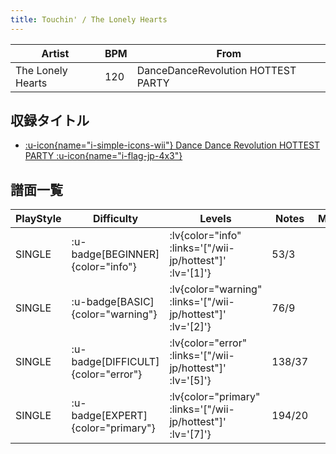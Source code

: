 ```yaml
---
title: Touchin' / The Lonely Hearts
---
```


|Artist|BPM|From|
|------|---|----|
|The Lonely Hearts|120|DanceDanceRevolution HOTTEST PARTY|

## 収録タイトル

- [ :u-icon{name="i-simple-icons-wii"} Dance Dance Revolution HOTTEST PARTY :u-icon{name="i-flag-jp-4x3"} ](/wii-jp/hottest)

## 譜面一覧

|PlayStyle|Difficulty|Levels|Notes|Movie|
|---------|----------|------|-----|-----|
|SINGLE| :u-badge[BEGINNER]{color="info"} | :lv{color="info" :links='["/wii-jp/hottest"]' :lv='[1]'} |53/3||
|SINGLE| :u-badge[BASIC]{color="warning"} | :lv{color="warning" :links='["/wii-jp/hottest"]' :lv='[2]'} |76/9||
|SINGLE| :u-badge[DIFFICULT]{color="error"} | :lv{color="error" :links='["/wii-jp/hottest"]' :lv='[5]'} |138/37||
|SINGLE| :u-badge[EXPERT]{color="primary"} | :lv{color="primary" :links='["/wii-jp/hottest"]' :lv='[7]'} |194/20||

